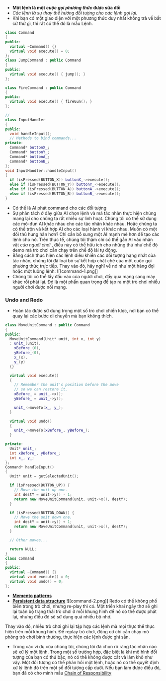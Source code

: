 - **Một lệnh là một _cuộc gọi phương thức_ được sửa đổi**
- _Các lệnh là sự thay thế hướng đối tượng cho các lệnh gọi lại._
- Khi bạn có một giao diện với một phương thức duy nhất không trả về bất cứ thứ gì, thì rất có thể đó là mẫu Lệnh.

```cpp
class Command
{
public:
  virtual ~Command() {}
  virtual void execute() = 0;
};
class JumpCommand : public Command
{
public:
  virtual void execute() { jump(); }
};

class FireCommand : public Command
{
public:
  virtual void execute() { fireGun(); }
};

//
class InputHandler
{
public:
  void handleInput();
  // Methods to bind commands...
private:
  Command* buttonX_;
  Command* buttonY_;
  Command* buttonA_;
  Command* buttonB_;
};
void InputHandler::handleInput()
{
  if (isPressed(BUTTON_X)) buttonX_->execute();
  else if (isPressed(BUTTON_Y)) buttonY_->execute();
  else if (isPressed(BUTTON_A)) buttonA_->execute();
  else if (isPressed(BUTTON_B)) buttonB_->execute();
}
```

- Có thể là AI phát command cho các đối tượng
- Sự phân tách ở đây giữa AI chọn lệnh và mã tác nhân thực hiện chúng mang lại cho chúng ta rất nhiều sự linh hoạt. Chúng tôi có thể sử dụng các mô-đun AI khác nhau cho các tác nhân khác nhau. Hoặc chúng ta có thể trộn và kết hợp AI cho các loại hành vi khác nhau. Muốn có một đối thủ hung hãn hơn? Chỉ cần bổ sung một AI mạnh mẽ hơn để tạo các lệnh cho nó. Trên thực tế, chúng tôi thậm chí có thể gắn AI vào nhân vật _của người chơi_ , điều này có thể hữu ích cho những thứ như chế độ demo mà trò chơi cần chạy trên chế độ lái tự động.
- Bằng cách thực hiện các lệnh điều khiển các đối tượng hạng nhất của tác nhân, chúng tôi đã loại bỏ sự kết hợp chặt chẽ của một cuộc gọi phương thức trực tiếp. Thay vào đó, hãy nghĩ về nó như một hàng đợi hoặc một luồng lệnh:
![[command-1.png]]
- Chúng tôi có thể lấy đầu vào của người chơi, đẩy qua mạng sang máy khác rồi phát lại. Đó là một phần quan trọng để tạo ra một trò chơi nhiều người chơi được nối mạng.

### Undo and Redo
- Hoàn tác được sử dụng trong một số trò chơi chiến lược, nơi bạn có thể quay lại các bước di chuyển mà bạn không thích.

```cpp
class MoveUnitCommand : public Command
{
public:
  MoveUnitCommand(Unit* unit, int x, int y)
  : unit_(unit),
    xBefore_(0),
    yBefore_(0),
    x_(x),
    y_(y)
  {}

  virtual void execute()
  {
    // Remember the unit's position before the move
    // so we can restore it.
    xBefore_ = unit_->x();
    yBefore_ = unit_->y();

    unit_->moveTo(x_, y_);
  }

  virtual void undo()
  {
    unit_->moveTo(xBefore_, yBefore_);
  }

private:
  Unit* unit_;
  int xBefore_, yBefore_;
  int x_, y_;
};
Command* handleInput()
{
  Unit* unit = getSelectedUnit();

  if (isPressed(BUTTON_UP)) {
    // Move the unit up one.
    int destY = unit->y() - 1;
    return new MoveUnitCommand(unit, unit->x(), destY);
  }

  if (isPressed(BUTTON_DOWN)) {
    // Move the unit down one.
    int destY = unit->y() + 1;
    return new MoveUnitCommand(unit, unit->x(), destY);
  }

  // Other moves...

  return NULL;
}
class Command
{
public:
  virtual ~Command() {}
  virtual void execute() = 0;
  virtual void undo() = 0;
};

```

- [**Memento patterns**](https://en.wikipedia.org/wiki/Memento_pattern)
- [**Persistent data structure**](https://en.wikipedia.org/wiki/Persistent_data_structure)
![[command-2.png]]
Redo có thể không phổ biến trong trò chơi, nhưng re-play thì có. Một triển khai ngây thơ sẽ ghi lại toàn bộ trạng thái trò chơi ở mỗi khung hình để nó có thể được phát lại, nhưng điều đó sẽ sử dụng quá nhiều bộ nhớ.

Thay vào đó, nhiều trò chơi ghi lại tập hợp các lệnh mà mọi thực thể thực hiện trên mỗi khung hình. Để replay trò chơi, động cơ chỉ cần chạy mô phỏng trò chơi bình thường, thực hiện các lệnh được ghi sẵn.
- Trong các ví dụ của chúng tôi, chúng tôi đã chọn rõ ràng tác nhân nào sẽ xử lý một lệnh. Trong một số trường hợp, đặc biệt là khi mô hình đối tượng của bạn có thứ bậc, nó có thể không được cắt và làm khô như vậy. Một đối tượng có thể phản hồi một lệnh, hoặc nó có thể quyết định xử lý lệnh đó trên một số đối tượng cấp dưới. Nếu bạn làm được điều đó, bạn đã có cho mình mẫu [Chain of Responsibility](http://en.wikipedia.org/wiki/Chain-of-responsibility_pattern)